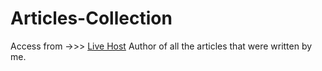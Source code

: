 # Articles-Collection
Access from ->>> <a href="https://sourabhsahu33.github.io/Article.Tech.Stack./">Live Host</a>
Author of all the articles that were written by me.
